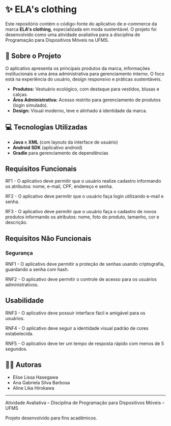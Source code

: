# ✨ ELA's clothing
Este repositório contém o código-fonte do aplicativo de e-commerce da marca **ELA's clothing**, especializada em moda sustentável. O projeto foi desenvolvido como uma atividade avaliativa para a disciplina de Programação para Dispositivos Móveis na UFMS.

## 📃 Sobre o Projeto
O aplicativo apresenta os principais produtos da marca, informações institucionais e uma área administrativa para gerenciamento interno. O foco está na experiência do usuário, design responsivo e práticas sustentáveis.

- **Produtos:** Vestuário ecológico, com destaque para vestidos, blusas e calças.
- **Área Administrativa:** Acesso restrito para gerenciamento de produtos (login simulado).
- **Design:** Visual moderno, leve e alinhado à identidade da marca.

## 💻 Tecnologias Utilizadas

- **Java** e **XML** (com layouts da interface de usuário)
- **Android SDK** (aplicativo android)
- **Gradle** para gerenciamento de dependências

## Requisitos Funcionais
RF1 - O aplicativo deve permitir que o usuário realize cadastro informando os atributos: nome, e-mail, CPF, endereço e senha.

RF2 - O aplicativo deve permitir que o usuário faça login utilizando e-mail e senha.

RF3 - O aplicativo deve permitir que o usuário faça o cadastro de novos produtos informando os atributos: nome, foto do produto, tamanho, cor e descrição.

## Requisitos Não Funcionais
### Segurança
RNF1 - O aplicativo deve permitir a proteção de senhas usando criptografia, guardando a senha com hash.

RNF2 - O aplicativo deve permitir o controle de acesso para os usuários administrativos.

## Usabilidade
RNF3 - O aplicativo deve possuir interface fácil e amigável para os usuários.

RNF4 - O aplicativo deve seguir a identidade visual padrão de cores estabelecida.

RNF5 - O aplicativo deve ter um tempo de resposta rápido com menos de 5 segundos.

## 👩‍💻 Autoras

- Elise Lissa Hasegawa
- Ana Gabriela Silva Barbosa
- Aline Lika Hirokawa

---
Atividade Avaliativa – Disciplina de Programação para Dispositivos Móveis – UFMS

Projeto desenvolvido para fins acadêmicos.
